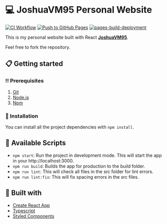 # :computer: JoshuaVM95 Personal Website

[![CI Workflow](https://github.com/JoshuaVM95/JoshuaVM95.github.io/actions/workflows/pull_request.yml/badge.svg)](https://github.com/JoshuaVM95/JoshuaVM95.github.io/actions/workflows/pull_request.yml) [![Push to GitHub Pages](https://github.com/JoshuaVM95/JoshuaVM95.github.io/actions/workflows/gh-pages-push.yml/badge.svg)](https://github.com/JoshuaVM95/JoshuaVM95.github.io/actions/workflows/gh-pages-push.yml) [![pages-build-deployment](https://github.com/JoshuaVM95/JoshuaVM95.github.io/actions/workflows/pages/pages-build-deployment/badge.svg)](https://github.com/JoshuaVM95/JoshuaVM95.github.io/actions/workflows/pages/pages-build-deployment)

This is my personal website built with React **[JoshuaVM95](https://JoshuaVM95.github.io)**.

Feel free to fork the repository.

## :clipboard: Getting started

### :bangbang: Prerequisites

1. [Git](https://git-scm.com/)
2. [Node.js](https://nodejs.org/en/)
3. [Npm](https://www.npmjs.com/)

### :wrench: Installation

You can install all the project dependencies with `npm install`.

## :electric_plug: Available Scripts

-   `npm start`: Run the project in development mode. This will start the app in your http://localhost:3000.
-   `npm run build`: Builds the app for production to the build folder.
-   `npm run lint`: This will check all files in the src folder for lint errors.
-   `npm run lint:fix`: This will fix spacing errors in the src files.

## :hammer: Built with

-   [Create React App](https://github.com/facebook/create-react-app)
-   [Typescript](https://www.typescriptlang.org/)
-   [Styled Components](https://styled-components.com/)
